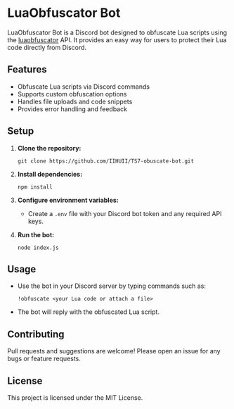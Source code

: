 # LuaObfuscator Bot

LuaObfuscator Bot is a Discord bot designed to obfuscate Lua scripts using the [luaobfuscator](https://luaobfuscator.com/) API. It provides an easy way for users to protect their Lua code directly from Discord.

## Features

- Obfuscate Lua scripts via Discord commands
- Supports custom obfuscation options
- Handles file uploads and code snippets
- Provides error handling and feedback

## Setup

1. **Clone the repository:**
   ```
   git clone https://github.com/IIHUII/TS7-obuscate-bot.git
   ```

2. **Install dependencies:**
   ```
   npm install
   ```

3. **Configure environment variables:**
   - Create a `.env` file with your Discord bot token and any required API keys.

4. **Run the bot:**
   ```
   node index.js
   ```

## Usage

- Use the bot in your Discord server by typing commands such as:
  ```
  !obfuscate <your Lua code or attach a file>
  ```
- The bot will reply with the obfuscated Lua script.

## Contributing

Pull requests and suggestions are welcome! Please open an issue for any bugs or feature requests.

## License

This project is licensed under the MIT License.
